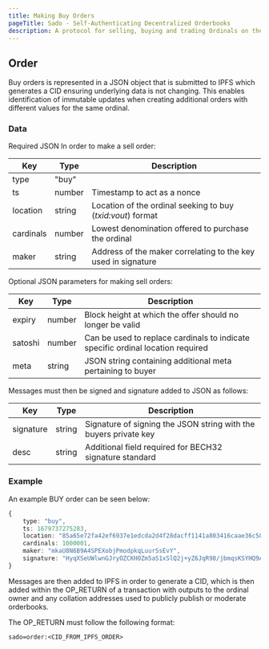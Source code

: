 ```yaml
---
title: Making Buy Orders
pageTitle: Sado - Self-Authenticating Decentralized Orderbooks
description: A protocol for selling, buying and trading Ordinals on the bitcoin network.
---
```


## Order

Buy orders is represented in a JSON object that is submitted to IPFS which generates a CID ensuring underlying data is not changing. This enables identification of immutable updates when creating additional orders with different values for the same ordinal.

### Data

Required JSON In order to make a sell order:

Key       | Type   | Description
----------|--------|--------------
type      | "buy"  | 
ts        | number | Timestamp to act as a nonce
location  | string | Location of the ordinal seeking to buy (*txid:vout*) format
cardinals | number | Lowest denomination offered to purchase the ordinal
maker     | string | Address of the maker correlating to the key used in signature

Optional JSON parameters for making sell orders:

Key       | Type   | Description
----------|--------|--------------
expiry    | number | Block height at which the offer should no longer be valid
satoshi   | number | Can be used to replace cardinals to indicate specific ordinal location required
meta      | string | JSON string containing additional meta pertaining to buyer

Messages must then be signed and signature added to JSON as follows:

Key       | Type   | Description
----------|--------|--------------
signature | string | Signature of signing the JSON string with the buyers private key
desc      | string | Additional field required for BECH32 signature standard

### Example

An example BUY order can be seen below:

```ts
{
    type: "buy",
    ts: 1679737275283,
    location: "85a65e72fa42ef6937e1edcda2d4f28dacff1141a803416caae36c584ed4cc5f:0",
    cardinals: 1000001,
    maker: "mkaU8N6B9A4SPEXobjPmodpkqLuurSsEvY",
    signature: "HyqXSeUWlwnGJryOZCKH0Zm5aS1xSlQ2j+yZ6JqR98/jbmqsKSYHQ9A0zaIuiREbIL06haZPdTdIQXbRXksxg6g="
}
```

Messages are then added to IPFS in order to generate a CID, which is then added within the OP_RETURN of a transaction with outputs to the ordinal owner and any collation addresses used to publicly publish or moderate orderbooks.

The OP_RETURN must follow the following format:

```
sado=order:<CID_FROM_IPFS_ORDER>
```